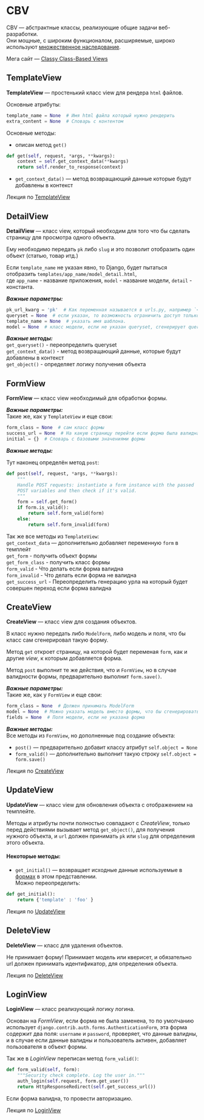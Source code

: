# CBV

CBV — абстрактные классы, реализующие общие задачи веб-разработки.<br>
Они мощные, с широким функционалом, расширяемые, широко используют [множественное наследование](../ООП-Множественное%20наследование.md).


Мега сайт — [Classy Class-Based Views](https://ccbv.co.uk/)

## TemplateView

**TemplateView** — простенький класс view для рендера `html` файлов.

Основные атрибуты:
```python
template_name = None  # Имя html файла который нужно рендерить
extra_content = None  # Словарь с контентом
```
Основные методы:
- описан метод `get()` 
```python
def get(self, request, *args, **kwargs):
    context = self.get_context_data(**kwargs)
    return self.render_to_response(context)
```
- `get_context_data()` — метод возвращающий данные которые будут добавлены в контекст

Лекция по [TemplateView](https://github.com/DerSerhii/PythonCources/blob/master/lesson33.md#class-templateview)


## DetailView

**DetailView** — класс view, который необходим для того что бы сделать страницу для 
просмотра одного объекта.

Ему необходимо передать `pk` либо `slug` и это позволит отобразить один объект (статью, товар итд.)

Если `template_name` не указан явно, то Django, будет пытаться отобразить 
`templates/app_name/model_detail.html`,<br> 
где `app_name` - название приложения, `model` - название модели, `detail` - константа.

***Важные параметры:***
```python
pk_url_kwarg = 'pk'  # Как переменная называется в urls.py, например `<int:my_id>`
queryset = None  # если указан, то возможность ограничить доступ только для части объектов (например, убрать из возможности обновления деактивированные объекты).
template_name = None  # указать имя шаблона.
model = None  # класс модели, если не указан queryset, сгенерирует queryset из модели.
```
***Важные методы:***<br>
`get_queryset()` - переопределить queryset<br>
`get_context_data()` - метод возвращающий данные, которые будут добавлены в контекст<br>
`get_object()` - определяет логику получения объекта


## FormView

**FormView** — класс view необходимый для обработки формы.

***Важные параметры:***<br>
Такие же, как у `TemplateView` и еще свои:
```python
form_class = None  # сам класс формы
success_url = None  # На какую страницу перейти если форма была валидна
initial = {}  # Словарь с базовыми значениями формы
```
***Важные методы:***

Тут наконец определён метод `post`:
```python
def post(self, request, *args, **kwargs):
    """
    Handle POST requests: instantiate a form instance with the passed
    POST variables and then check if it's valid.
    """
    form = self.get_form()
    if form.is_valid():
        return self.form_valid(form)
    else:
        return self.form_invalid(form)
```
Так же все методы из `TemplateView`:<br>
`get_context_data` — дополнительно добавляет переменную `form` в темплейт<br>
`get_form` - получить объект формы<br>
`get_form_class` - получить класс формы<br>
`form_valid` - Что делать если форма валидна<br>
`form_invalid` - Что делать если форма не валидна<br>
`get_success_url` - Переопределить генерацию урла на который будет совершен переход если форма валидна<br>


## CreateView

**CreateView** — класс view для создания объектов.

В класс нужно передать либо `ModelForm`, либо модель и поля, что бы класс 
сам сгенерировал такую форму.

Метод `get` откроет страницу, на которой будет переменая `form`, как и другие *view*,
к которым добавляется форма.

Метод `post` выполнит те же действия, что и `FormView`, но в случае валидности 
формы, предварительно выполнит `form.save()`.

***Важные параметры:***<br>
Такие же, как у `FormView` и еще свои:
```python
form_class = None  # Должен принимать ModelForm
model = None  # Можно указать модель вместо формы, что бы сгенерировать её на ходу
fields = None  # Поля модели, если не указана форма
```
***Важные методы:*** <br>
Все методы из `FormView`, но дополненные под создание объекта: <br>
- `post()` — предварительно добавит классу атрибут `self.object = None` <br>
- `form_valid()` — дополнительно выполнит такую строку `self.object = form.save()` <br>

Лекция по [CreateView](https://github.com/PonomaryovVladyslav/PythonCources/blob/master/lesson33.md#class-createview)


## UpdateView

**UpdateView** — класс view для обновления объекта c отображением на темплейте.

Методы и атрибуты почти полностью совпадают с *CreateView*, только перед действиями 
вызывает метод `get_object()`, для получения нужного объекта, и `url` должен принимать 
`pk` или `slug` для определения этого объекта.

#### Некоторые методы:
- `get_initial()` — возвращает исходные данные используемые в 
[формах](Django-Формы(Form%20&%20ModelForm).md) в этом представлении.<br>
Можно переопределить:
```python
def get_initial():
    return {'template' : 'foo' }
```

Лекция по [UpdateView](https://github.com/PonomaryovVladyslav/PythonCources/blob/master/lesson33.md)


## DeleteView

**DeleteView** — класс для удаления объектов.

Не принимает форму! Принимает модель или кверисет, и обязательно url должен 
принимать идентификатор, для определения объекта.

Лекция по [DeleteView](https://github.com/PonomaryovVladyslav/PythonCources/blob/master/lesson33.md#class-deleteview)


## LoginView

**LoginView** — класс реализующий логику логина.

Основан на *FormView*, если форма не была заменена, то по умолчанию 
использует `django.contrib.auth.forms.AuthenticationForm`, эта форма содержит 
два поля: `username` и `password`, проверяет, что данные валидны, и в случае если 
данные валидны и пользователь активен, добавляет пользователя в объект формы.

Так же в *LoginView* переписан метод `form_valid()`:
```python
def form_valid(self, form):
    """Security check complete. Log the user in."""
    auth_login(self.request, form.get_user())
    return HttpResponseRedirect(self.get_success_url())
```
Если форма валидна, то провести авторизацию.

Лекция по [LoginView](https://github.com/PonomaryovVladyslav/PythonCources/blob/master/lesson33.md#class-loginview)